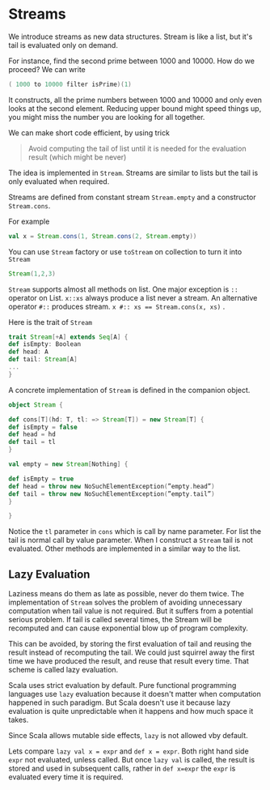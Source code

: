 # Streams

We introduce streams as new data structures. Stream is like a list, but it's tail is evaluated only on demand.

For instance, find the second prime between 1000 and 10000. How do we proceed? We can write

```scala
( 1000 to 10000 filter isPrime)(1)
```

It constructs, all the prime numbers between 1000 and 10000 and only even looks at the second element. Reducing upper bound might speed things up, you might miss the number you are looking for all together.

We can make short code efficient, by using trick

> Avoid computing the tail of list until it is needed for the evaluation result (which might be never)

The idea is implemented in `Stream`. Streams are similar to lists but the tail is only evaluated when required.

Streams are defined from constant stream `Stream.empty` and a constructor `Stream.cons`.

For example

```scala
val x = Stream.cons(1, Stream.cons(2, Stream.empty))
```

You can use `Stream` factory or use `toStream` on collection to turn it into `Stream`

```scala
Stream(1,2,3)
```

`Stream` supports almost all methods on list. One major exception is `::` operator on List.  `x::xs` always produce a list never a stream. An alternative operator `#::` produces stream.
`x #:: xs == Stream.cons(x, xs)` .

Here is the trait of `Stream`

```scala
trait Stream[+A] extends Seq[A] {
def isEmpty: Boolean
def head: A
def tail: Stream[A]
...
}
```

A concrete implementation of `Stream` is defined in the companion object.

```scala
object Stream {

def cons[T](hd: T, tl: => Stream[T]) = new Stream[T] {
def isEmpty = false
def head = hd
def tail = tl
}

val empty = new Stream[Nothing] {

def isEmpty = true
def head = throw new NoSuchElementException(”empty.head”)
def tail = throw new NoSuchElementException(”empty.tail”)
}

}
```

Notice the `tl` parameter in `cons` which is call by name parameter. For list the tail is normal call by value parameter. When I construct a `Stream` tail is not evaluated. Other methods are implemented in a similar way to the list.

## Lazy Evaluation

Laziness means do them as late as possible, never do them twice. 
The implementation of `Stream` solves the problem of avoiding unnecessary computation when tail value is not required. But it suffers from a potential serious problem. If tail is called several times, the Stream will be recomputed and can cause exponential blow up of program complexity.

This can be avoided, by storing the first evaluation of tail and reusing the result instead of recomputing the tail. We could just squirrel away the first time we have produced the result, and reuse that result every time. That scheme is called lazy evaluation.

Scala uses strict evaluation by default. Pure functional programming languages use `lazy` evaluation because it doesn't matter when computation happened in such paradigm. But Scala doesn't use it because lazy evaluation is quite unpredictable when it happens and how much space it takes.

Since Scala allows mutable side effects, `lazy` is not allowed vby default.

Lets compare `lazy val x = expr` and `def x = expr`. Both right hand side `expr` not evaluated,  unless called. But once `lazy val` is called, the result is stored and used in subsequent calls, rather in `def x=expr` the `expr` is evaluated every time it is required.
